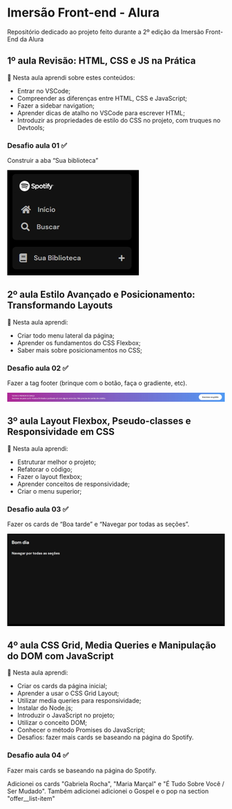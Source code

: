 # Imersão Front-end - Alura
Repositório dedicado ao projeto feito durante a 2º edição da Imersão Front-End da Alura
 
## 1º aula Revisão: HTML, CSS e JS na Prática
📝  Nesta aula aprendi sobre estes conteúdos: 
- Entrar no VSCode;
- Compreender as diferenças entre HTML, CSS e JavaScript;
- Fazer a sidebar navigation;
- Aprender dicas de atalho no VSCode para escrever HTML;
- Introduzir as propriedades de estilo do CSS no projeto, com truques no Devtools;

### Desafio aula 01 ✅
Construir a aba “Sua biblioteca” 

![Desafio 01](src/assets/prints-desafios/desafio-aula01.jpeg)

## 2º aula Estilo Avançado e Posicionamento: Transformando Layouts

📝  Nesta aula aprendi: 
- Criar todo menu lateral da página;
- Aprender os fundamentos do CSS Flexbox;
- Saber mais sobre posicionamentos no CSS;

### Desafio aula 02 ✅
Fazer a tag footer (brinque com o botão, faça o gradiente, etc).

![Desafio 02](src/assets/prints-desafios/desafio-aula02.jpeg)


## 3º aula Layout Flexbox, Pseudo-classes e Responsividade em CSS

📝 Nesta aula aprendi: 
- Estruturar melhor o projeto;
- Refatorar o código;
- Fazer o layout flexbox;
- Aprender conceitos de responsividade;
- Criar o menu superior;

### Desafio aula 03 ✅
Fazer os cards de “Boa tarde” e “Navegar por todas as seções”.

![Desafio 03](src/assets/prints-desafios/desafio-aula03.jpeg)

## 4º aula CSS Grid, Media Queries e Manipulação do DOM com JavaScript

📝 Nesta aula aprendi: 
- Criar os cards da página inicial;
- Aprender a usar o CSS Grid Layout;
- Utilizar media queries para responsividade;
- Instalar do Node.js;
- Introduzir o JavaScript no projeto;
- Utilizar o conceito DOM;
- Conhecer o método Promises do JavaScript;
- Desafios: fazer mais cards se baseando na página do Spotify.

### Desafio aula 04 ✅
Fazer mais cards se baseando na página do Spotify.

Adicionei os cards "Gabriela Rocha", "Maria Marçal" e "É Tudo Sobre Você / Ser Mudado". Também adicionei adicionei o Gospel e o pop na section "offer__list-item"
